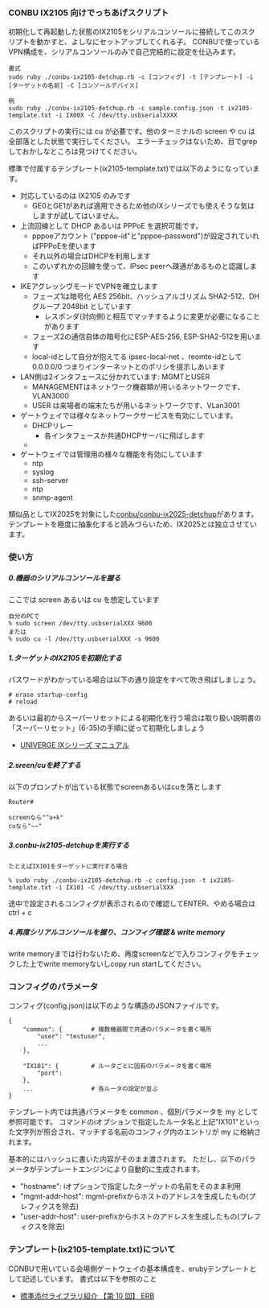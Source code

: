 ### CONBU IX2105 向けでっちあげスクリプト

初期化して再起動した状態のIX2105をシリアルコンソールに接続してこのスクリプトを動かすと、よしなにセットアップしてくれる子。
CONBUで使っているVPN構成を、シリアルコンソールのみで自己完結的に設定を仕込みます。

```
書式
sudo ruby ./conbu-ix2105-detchup.rb -c [コンフィグ] -t [テンプレート] -i [ターゲットの名前] -C [コンソールデバイス]

例
sudo ruby ./conbu-ix2105-detchup.rb -c sample.config.json -t ix2105-template.txt -i IX00X -C /dev/tty.usbserialXXXX
```

このスクリプトの実行には cu が必要です。他のターミナルの screen や cu は全部落とした状態で実行してください。
エラーチェックはないため、目でgrepしておかしなところは見つけてください。

標準で付属するテンプレート(ix2105-template.txt)では以下のようになっています。

- 対応しているのは IX2105 のみです
  - GE0とGE1があれば適用できるため他のIXシリーズでも使えそうな気はしますが試してはいません。
- 上流回線として DHCP あるいは PPPoE を選択可能です。
  - pppoeアカウント ("pppoe-id"と"pppoe-password")が設定されていればPPPoEを使います
  - それ以外の場合はDHCPを利用します
  - このいずれかの回線を使って、IPsec peerへ疎通があるものと認識します
- IKEアグレッシヴモードでVPNを確立します
  - フェーズ1は暗号化 AES 256bit、ハッシュアルゴリズム SHA2-512、DHグループ 2048bit としています
    - レスポンダ(対向側)と相互でマッチするように変更が必要になることがあります
  - フェーズ2の通信自体の暗号化にESP-AES-256, ESP-SHA2-512を用います
  - local-idとして自分が抱えてる ipsec-local-net 、reomte-idとして0.0.0.0/0 つまりインターネットとのポリシを提示しあいます
- LAN側は2インタフェースに分かれています: MGMTとUSER
  - MANAGEMENTはネットワーク機器類が用いるネットワークです、VLAN3000
  - USER は来場者の端末たちが用いるネットワークです、VLan3001
- ゲートウェイでは様々なネットワークサービスを有効にしています。
  - DHCPリレー
    - 各インタフェースか共通DHCPサーバに飛ばします
  -
- ゲートウェイでは管理用の様々な機能を有効にしています
  - ntp
  - syslog
  - ssh-server
  - ntp
  - snmp-agent

類似品としてIX2025を対象にした[conbu/conbu-ix2025-detchup](https://github.com/conbu/conbu-ix2025-detchup)があります。
テンプレートを極度に抽象化すると読みづらいため、IX2025とは独立させています。

### 使い方

##### 0.機器のシリアルコンソールを握る

ここでは screen あるいは cu を想定しています

```
自分のPCで
% sudo screen /dev/tty.usbserialXXX 9600
または
% sudo cu -l /dev/tty.usbserialXXX -s 9600
```

##### 1.ターゲットのIX2105を初期化する

パスワードがわかっている場合は以下の通り設定をすべて吹き飛ばしましょう。

```
# erase startup-config
# reload
```

あるいは最初からスーパーリセットによる初期化を行う場合は取り扱い説明書の「スーパーリセット」(6-35)の手順に従って初期化しましょう

  - [UNIVERGE IXシリーズ マニュアル](https://jpn.nec.com/univerge/ix/Manual/index.html#um)

##### 2.sreen/cuを終了する

以下のプロンプトが出ている状態でscreenあるいはcuを落とします
```
Router#

screenなら"^a+k"
cuなら"~~"
```

##### 3.conbu-ix2105-detchupを実行する

```
たとえばIX101をターゲットに実行する場合

% sudo ruby ./conbu-ix2105-detchup.rb -c config.json -t ix2105-template.txt -i IX101 -C /dev/tty.usbserialXXX
```

途中で設定されるコンフィグが表示されるので確認してENTER、やめる場合はctrl + c


##### 4.再度シリアルコンソールを握り、コンフィグ確認 & write memory

write memoryまでは行わないため、再度screenなどで入りコンフィグをチェックした上でwrite memoryないしcopy run startしてください。


### コンフィグのパラメータ

コンフィグ(config.json)は以下のような構造のJSONファイルです。

```
{
	"common": {        # 複数機器間で共通のパラメータを書く場所
		"user": "testuser",
		...
	},

	"IX101": {         # ルータごとに固有のパラメータを書く場所
		"port":
	},
	...                # 各ルータの設定が並ぶ
}
```

テンプレート内では共通パラメータを common 、個別パラメータを my として参照可能です。
コマンドのiオプションで指定したルータ名と上記"IX101"といった文字列が照合され、マッチする名前のコンフィグ内のエントリが my に格納されます。

基本的にはハッシュに書いた内容がそのまま渡されます。
ただし、以下のパラメータがテンプレートエンジンにより自動的に生成されます。

- "hostname": iオプションで指定したターゲットの名前をそのまま利用
- "mgmt-addr-host": mgmt-prefixからホストのアドレスを生成したもの(プレフィクスを除去)
- "user-addr-host": user-prefixからホストのアドレスを生成したもの(プレフィクスを除去)

### テンプレート(ix2105-template.txt)について

CONBUで用いている会場側ゲートウェイの基本構成を、erubyテンプレートとして記述しています。
書式は以下を参照のこと

- [標準添付ライブラリ紹介 【第 10 回】 ERB](https://magazine.rubyist.net/articles/0017/0017-BundledLibraries.html)
